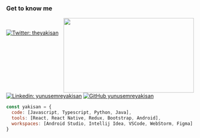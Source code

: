 

### Get to know me  
&nbsp;
<img align='right' src="https://media0.giphy.com/media/1GEATImIxEXVR79Dhk/giphy.gif?cid=ecf05e476n7e6et6ikiwy2gr8v2tphsgcd040vt2b8owjrrv&rid=giphy.gif&ct=g" width="350" height="200">
 


[![Twitter: theyakisan](https://img.shields.io/twitter/follow/theyakisan?style=social)](https://mobile.twitter.com/theyakisan)
[![Linkedin: yunusemreyakisan](https://img.shields.io/badge/-yunusemreyakisan-blue?style=flat-square&logo=Linkedin&logoColor=white&link=https://www.linkedin.com/in/thaianebraga/)](https://www.linkedin.com/in/yunusemreyakisan/)
[![GitHub yunusemreyakisan](https://img.shields.io/github/followers/yunusemreyakisan?label=follow&style=social)](https://github.com/yunusemreyakisan)


```javascript
const yakisan = {
  code: [Javascript, Typescript, Python, Java],
  tools: [React, React Native, Redux, Bootstrap, Android],
  workspaces: [Android Studio, Intellij Idea, VSCode, WebStorm, Figma]
}
```
